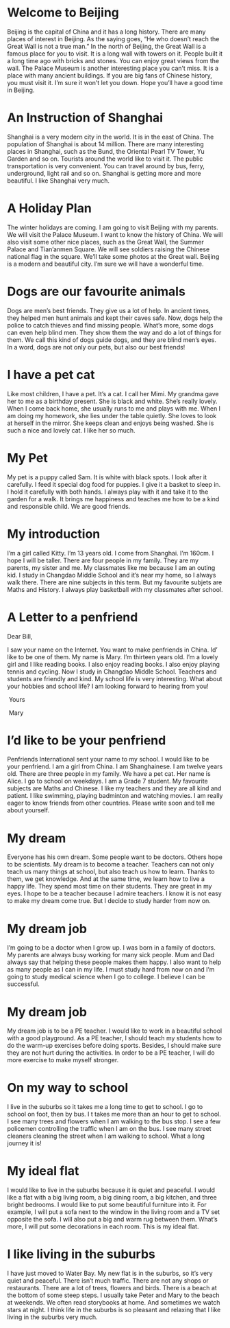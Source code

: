 


# Welcome to Beijing

Beijing is the capital of China and it has a long history. There are many places of interest in Beijing. As the saying goes, “He who doesn’t reach the Great Wall is not a true man.” In the north of Beijing, the Great Wall is a famous place for you to visit. It is a long wall with towers on it. People built it a long time ago with bricks and stones. You can enjoy great views from the wall. The Palace Museum is another interesting place you can’t miss. It is a place with many ancient buildings. If you are big fans of Chinese history, you must visit it. I’m sure it won’t let you down. Hope you’ll have a good time in Beijing.

 

# An Instruction of Shanghai

Shanghai is a very modern city in the world. It is in the east of China. The population of Shanghai is about 14 million. There are many interesting places in Shanghai, such as the Bund, the Oriental Pearl TV Tower, Yu Garden and so on. Tourists around the world like to visit it. The public transportation is very convenient. You can travel around by bus, ferry, underground, light rail and so on. Shanghai is getting more and more beautiful. I like Shanghai very much.

 

# A Holiday Plan

The winter holidays are coming. I am going to visit Beijing with my parents. We will visit the Palace Museum. I want to know the history of China. We will also visit some other nice places, such as the Great Wall, the Summer Palace and Tian’anmen Square. We will see soldiers raising the Chinese national flag in the square. We’ll take some photos at the Great wall. Beijing is a modern and beautiful city. I’m sure we will have a wonderful time.

 

# Dogs are our favourite animals

Dogs are men’s best friends. They give us a lot of help. In ancient times, they helped men hunt animals and kept their caves safe. Now, dogs help the police to catch thieves and find missing people. What’s more, some dogs can even help blind men. They show them the way and do a lot of things for them. We call this kind of dogs guide dogs, and they are blind men’s eyes. In a word, dogs are not only our pets, but also our best friends!

 

# I have a pet cat

Like most children, I have a pet. It’s a cat. I call her Mimi. My grandma gave her to me as a birthday present. She is black and white. She’s really lovely. When I come back home, she usually runs to me and plays with me. When I am doing my homework, she lies under the table quietly. She loves to look at herself in the mirror. She keeps clean and enjoys being washed. She is such a nice and lovely cat. I like her so much.

# My Pet

My pet is a puppy called Sam. It is white with black spots. I look after it carefully. I feed it special dog food for puppies. I give it a basket to sleep in. I hold it carefully with both hands. I always play with it and take it to the garden for a walk. It brings me happiness and teaches me how to be a kind and responsible child. We are good friends.

 

# My introduction

I’m a girl called Kitty. I’m 13 years old. I come from Shanghai. I’m 160cm. I hope I will be taller. There are four people in my family. They are my parents, my sister and me. My classmates like me because I am an outing kid. I study in Changdao Middle School and it’s near my home, so I always walk there. There are nine subjects in this term. But my favourite subjets are Maths and History. I always play basketball with my classmates after school. 

 

# A Letter to a penfriend

Dear Bill,

I saw your name on the Internet. You want to make penfriends in China. Id’ like to be one of them. My name is Mary. I’m thirteen years old. I’m a lovely girl and I like reading books. I also enjoy reading books. I also enjoy playing tennis and cycling. Now I study in Changdao Middle School. Teachers and students are friendly and kind. My school life is very interesting. What about your hobbies and school life? I am looking forward to hearing from you!

​                                 Yours

​                                 Mary

# I’d like to be your penfriend

Penfriends International sent your name to my school. I would like to be your penfriend. I am a girl from China. I am Shanghainese. I am twelve years old. There are three people in my family. We have a pet cat. Her name is Alice. I go to school on weekdays. I am a Grade 7 student. My favourite subjects are Maths and Chinese. I like my teachers and they are all kind and patient. I like swimming, playing badminton and watching movies. I am really eager to know friends from other countries. Please write soon and tell me about yourself.

 

# My dream

Everyone has his own dream. Some people want to be doctors. Others hope to be scientists. My dream is to become a teacher. Teachers can not only teach us many things at school, but also teach us how to learn. Thanks to them, we get knowledge. And at the same time, we learn how to live a happy life. They spend most time on their students. They are great in my eyes. I hope to be a teacher because I admire teachers. I know it is not easy to make my dream come true. But I decide to study harder from now on.

 

# My dream job

I’m going to be a doctor when I grow up. I was born in a family of doctors. My parents are always busy working for many sick people. Mum and Dad always say that helping these people makes them happy. I also want to help as many people as I can in my life. I must study hard from now on and I’m going to study medical science when I go to college. I believe I can be successful.

 

# My dream job

My dream job is to be a PE teacher. I would like to work in a beautiful school with a good playground. As a PE teacher, I should teach my students how to do the warm-up exercises before doing sports. Besides, I should make sure they are not hurt during the activities. In order to be a PE teacher, I will do more exercise to make myself stronger.

 

# On my way to school

I live in the suburbs so it takes me a long time to get to school. I go to school on foot, then by bus. I t takes me more than an hour to get to school. I see many trees and flowers when I am walking to the bus stop. I see a few policemen controlling the traffic when I am on the bus. I see many street cleaners cleaning the street when I am walking to school. What a long journey it is!

 

# My ideal flat

I would like to live in the suburbs because it is quiet and peaceful. I would like a flat with a big living room, a big dining room, a big kitchen, and three bright bedrooms. I would like to put some beautiful furniture into it. For example, I will put a sofa next to the window in the living room and a TV set opposite the sofa. I will also put a big and warm rug between them. What’s more, I will put some decorations in each room. This is my ideal flat.

# I like living in the suburbs

I have just moved to Water Bay. My new flat is in the suburbs, so it’s very quiet and peaceful. There isn’t much traffic. There are not any shops or restaurants. There are a lot of trees, flowers and birds. There is a beach at the bottom of some steep steps. I usually take Peter and Mary to the beach at weekends. We often read storybooks at home. And sometimes we watch stars at night. I think life in the suburbs is so pleasant and relaxing that I like living in the suburbs very much. 

 